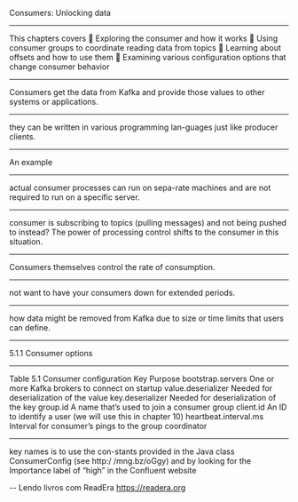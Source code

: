 Consumers:
Unlocking data

*****

This chapters covers  Exploring the consumer and how it works  Using consumer groups to coordinate reading data from topics  Learning about offsets and how to use them  Examining various configuration options that change consumer behavior

*****

Consumers get the data from Kafka and provide those values to other systems or applications.

*****

they can be written in various programming lan-guages just like producer clients.

*****

An example

*****

actual consumer processes can run on sepa-rate machines and are not required to run on a specific server.

*****

consumer is subscribing to topics (pulling messages) and not being pushed to instead? The power of processing control shifts to the consumer in this situation.

*****

Consumers themselves control the rate of consumption.

*****

not want to have your consumers down for extended periods.

*****

how data might be removed from Kafka due to size or time limits that users can define.

*****

5.1.1 Consumer options

*****

Table 5.1 Consumer configuration Key Purpose bootstrap.servers One or more Kafka brokers to connect on startup value.deserializer Needed for deserialization of the value key.deserializer Needed for deserialization of the key group.id A name that’s used to join a consumer group client.id An ID to identify a user (we will use this in chapter 10) heartbeat.interval.ms Interval for consumer’s pings to the group coordinator

*****

key names is to use the con-stants provided in the Java class ConsumerConfig (see http:/ /mng.bz/oGgy) and by looking for the Importance label of “high” in the Confluent website

--
Lendo livros com ReadEra
https://readera.org
